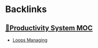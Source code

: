 
# Backlinks
## [🧭Productivity System MOC ](<🧭Productivity System MOC .md>)
- [Loops Managing](<Loops Managing.md>)

